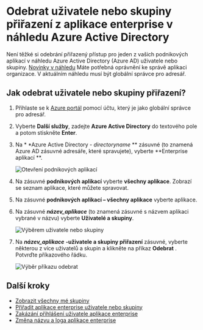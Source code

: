 <properties
    pageTitle="Odebrat uživatele nebo skupinu přiřazení z aplikace enterprise v náhledu Azure Active Directory | Microsoft Azure"
    description="Jak odebrat přiřazení přístupu uživatele nebo skupiny z aplikace enterprise v Azure Active Directory"
    services="active-directory"
    documentationCenter=""
    authors="curtand"
    manager="femila"
    editor=""/>

<tags
    ms.service="active-directory"
    ms.workload="identity"
    ms.tgt_pltfrm="na"
    ms.devlang="na"
    ms.topic="article"
    ms.date="09/30/2016"
    ms.author="curtand"/>


# <a name="remove-a-user-or-group-assignment-from-an-enterprise-app-in-azure-active-directory-preview"></a>Odebrat uživatele nebo skupiny přiřazení z aplikace enterprise v náhledu Azure Active Directory

Není těžké si odebrání přiřazený přístup pro jeden z vašich podnikových aplikací v náhledu Azure Active Directory (Azure AD) uživatele nebo skupiny. [Novinky v náhledu](active-directory-preview-explainer.md) Máte potřebná oprávnění ke správě aplikaci organizace. V aktuálním náhledu musí být globální správce pro adresář.

## <a name="how-do-i-remove-a-user-or-group-assignment"></a>Jak odebrat uživatele nebo skupiny přiřazení?

1. Přihlaste se k [Azure portál](https://portal.azure.com) pomocí účtu, který je jako globální správce pro adresář.

2. Vyberte **Další služby**, zadejte **Azure Active Directory** do textového pole a potom stiskněte **Enter**.

3. Na * *Azure Active Directory - *directoryname* ** zásuvné (to znamená Azure AD zásuvné adresáře, které spravujete), vyberte **Enterprise aplikací **.

    ![Otevření podnikových aplikací](./media/active-directory-coreapps-remove-assignment-user-azure-portal/open-enterprise-apps.png)

4. Na zásuvné **podnikových aplikací** vyberte **všechny aplikace**. Zobrazí se seznam aplikace, které můžete spravovat.

5. Na zásuvné **podnikových aplikací – všechny aplikace** vyberte aplikace.

6. Na zásuvné ***název_aplikace*** (to znamená zásuvné s názvem aplikaci vybrané v názvu) vyberte **Uživatelé a skupiny**.

    ![Výběrem uživatele nebo skupiny](./media/active-directory-coreapps-remove-assignment-user-azure-portal/remove-app-users.png)

7. Na ***název_aplikace*** **-uživatele a skupiny přiřazení** zásuvné, vyberte některou z více uživatelů a skupin a klikněte na příkaz **Odebrat** . Potvrďte příkazového řádku.

    ![Výběr příkazu odebrat](./media/active-directory-coreapps-remove-assignment-user-azure-portal/remove-users.png)

## <a name="next-steps"></a>Další kroky

- [Zobrazit všechny mé skupiny](active-directory-groups-view-azure-portal.md)
- [Přiřadit aplikace enterprise uživatele nebo skupiny](active-directory-coreapps-assign-user-azure-portal.md)
- [Zakázání přihlášení uživatele aplikace enterprise](active-directory-coreapps-disable-app-azure-portal.md)
- [Změna názvu a loga aplikace enterprise](active-directory-coreapps-change-app-logo-user-azure-portal.md)
